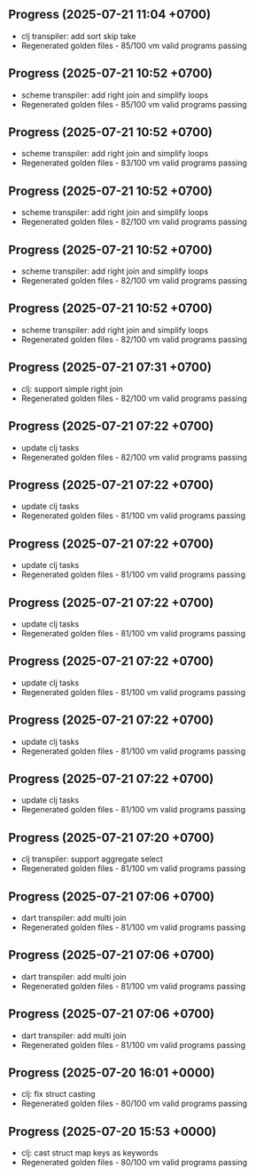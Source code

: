 ## Progress (2025-07-21 11:04 +0700)
- clj transpiler: add sort skip take
- Regenerated golden files - 85/100 vm valid programs passing

## Progress (2025-07-21 10:52 +0700)
- scheme transpiler: add right join and simplify loops
- Regenerated golden files - 85/100 vm valid programs passing

## Progress (2025-07-21 10:52 +0700)
- scheme transpiler: add right join and simplify loops
- Regenerated golden files - 83/100 vm valid programs passing

## Progress (2025-07-21 10:52 +0700)
- scheme transpiler: add right join and simplify loops
- Regenerated golden files - 82/100 vm valid programs passing

## Progress (2025-07-21 10:52 +0700)
- scheme transpiler: add right join and simplify loops
- Regenerated golden files - 82/100 vm valid programs passing

## Progress (2025-07-21 10:52 +0700)
- scheme transpiler: add right join and simplify loops
- Regenerated golden files - 82/100 vm valid programs passing

## Progress (2025-07-21 07:31 +0700)
- clj: support simple right join
- Regenerated golden files - 82/100 vm valid programs passing

## Progress (2025-07-21 07:22 +0700)
- update clj tasks
- Regenerated golden files - 82/100 vm valid programs passing

## Progress (2025-07-21 07:22 +0700)
- update clj tasks
- Regenerated golden files - 81/100 vm valid programs passing

## Progress (2025-07-21 07:22 +0700)
- update clj tasks
- Regenerated golden files - 81/100 vm valid programs passing

## Progress (2025-07-21 07:22 +0700)
- update clj tasks
- Regenerated golden files - 81/100 vm valid programs passing

## Progress (2025-07-21 07:22 +0700)
- update clj tasks
- Regenerated golden files - 81/100 vm valid programs passing

## Progress (2025-07-21 07:22 +0700)
- update clj tasks
- Regenerated golden files - 81/100 vm valid programs passing

## Progress (2025-07-21 07:22 +0700)
- update clj tasks
- Regenerated golden files - 81/100 vm valid programs passing

## Progress (2025-07-21 07:20 +0700)
- clj transpiler: support aggregate select
- Regenerated golden files - 81/100 vm valid programs passing

## Progress (2025-07-21 07:06 +0700)
- dart transpiler: add multi join
- Regenerated golden files - 81/100 vm valid programs passing

## Progress (2025-07-21 07:06 +0700)
- dart transpiler: add multi join
- Regenerated golden files - 81/100 vm valid programs passing

## Progress (2025-07-21 07:06 +0700)
- dart transpiler: add multi join
- Regenerated golden files - 81/100 vm valid programs passing

## Progress (2025-07-20 16:01 +0000)
- clj: fix struct casting
- Regenerated golden files - 80/100 vm valid programs passing

## Progress (2025-07-20 15:53 +0000)
- clj: cast struct map keys as keywords
- Regenerated golden files - 80/100 vm valid programs passing

